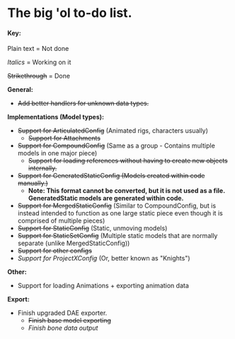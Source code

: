 # The big 'ol to-do list.

#### Key:
Plain text = Not done

*Italics* = Working on it

~~Strikethrough~~ = Done


**General:**
* ~~Add better handlers for unknown data types.~~

**Implementations (Model types):**
* ~~Support for ArticulatedConfig~~ (Animated rigs, characters usually)
   * ~~Support for Attachments~~
* ~~Support for CompoundConfig~~ (Same as a group - Contains multiple models in one major piece)
   * ~~Support for loading references without having to create new objects internally.~~
* ~~Support for GeneratedStaticConfig (Models created within code manually.)~~
   * **Note: This format cannot be converted, but it is not used as a file. GeneratedStatic models are generated within code.**
* ~~Support for MergedStaticConfig~~ (Similar to CompoundConfig, but is instead intended to function as one large static piece even though it is comprised of multiple pieces)
* ~~Support for StaticConfig~~ (Static, unmoving models)
* ~~Support for StaticSetConfig~~ (Multiple static models that are normally separate (unlike MergedStaticConfig))
* ~~Support for other configs~~
* *Support for ProjectXConfig* (Or, better known as "Knights")

**Other:**
* Support for loading Animations + exporting animation data

**Export:**
* Finish upgraded DAE exporter.
   * ~~Finish base model exporting~~
   * *Finish bone data output*
